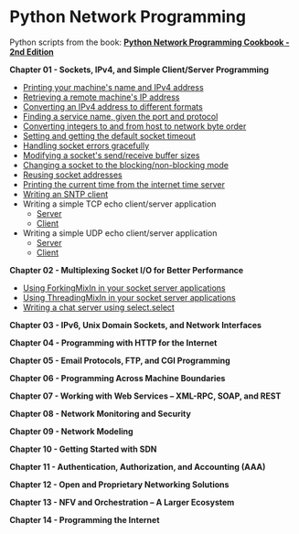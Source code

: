 # Python Network Programming
Python scripts from the book: [**Python Network Programming Cookbook - 2nd Edition**](https://www.packtpub.com/networking-and-servers/python-network-programming-cookbook-second-edition)

**Chapter 01 - Sockets, IPv4, and Simple Client/Server Programming**
- [Printing your machine's name and IPv4 address](https://github.com/harshildarji/Python-Network-Programming-Cookbook/blob/master/Chapter%2001/01.py)
- [Retrieving a remote machine's IP address](https://github.com/harshildarji/Python-Network-Programming-Cookbook/blob/master/Chapter%2001/02.py)
- [Converting an IPv4 address to different formats](https://github.com/harshildarji/Python-Network-Programming-Cookbook/blob/master/Chapter%2001/03.py)
- [Finding a service name, given the port and protocol](https://github.com/harshildarji/Python-Network-Programming-Cookbook/blob/master/Chapter%2001/04.py)
- [Converting integers to and from host to network byte order](https://github.com/harshildarji/Python-Network-Programming-Cookbook/blob/master/Chapter%2001/05.py)
- [Setting and getting the default socket timeout](https://github.com/harshildarji/Python-Network-Programming-Cookbook/blob/master/Chapter%2001/06.py)
- [Handling socket errors gracefully](https://github.com/harshildarji/Python-Network-Programming-Cookbook/blob/master/Chapter%2001/07.py)
- [Modifying a socket's send/receive buffer sizes](https://github.com/harshildarji/Python-Network-Programming-Cookbook/blob/master/Chapter%2001/08.py)
- [Changing a socket to the blocking/non-blocking mode](https://github.com/harshildarji/Python-Network-Programming-Cookbook/blob/master/Chapter%2001/09.py)
- [Reusing socket addresses](https://github.com/harshildarji/Python-Network-Programming-Cookbook/blob/master/Chapter%2001/10.py)
- [Printing the current time from the internet time server](https://github.com/harshildarji/Python-Network-Programming-Cookbook/blob/master/Chapter%2001/11.py)
- [Writing an SNTP client](https://github.com/harshildarji/Python-Network-Programming-Cookbook/blob/master/Chapter%2001/12.py)
- Writing a simple TCP echo client/server application
  - [Server](https://github.com/harshildarji/Python-Network-Programming-Cookbook/blob/master/Chapter%2001/13_Server.py)
  - [Client](https://github.com/harshildarji/Python-Network-Programming-Cookbook/blob/master/Chapter%2001/13_Client.py)
- Writing a simple UDP echo client/server application
  - [Server](https://github.com/harshildarji/Python-Network-Programming-Cookbook/blob/master/Chapter%2001/14_Server.py)
  - [Client](https://github.com/harshildarji/Python-Network-Programming-Cookbook/blob/master/Chapter%2001/14_Client.py)

**Chapter 02 - Multiplexing Socket I/O for Better Performance**
- [Using ForkingMixIn in your socket server applications](https://github.com/harshildarji/Python-Network-Programming/blob/master/Chapter%2002/1.py)
- [Using ThreadingMixIn in your socket server applications](https://github.com/harshildarji/Python-Network-Programming/blob/master/Chapter%2002/2.py)
- [Writing a chat server using select.select](https://github.com/harshildarji/Python-Network-Programming/blob/master/Chapter%2002/3.py)

**Chapter 03 - IPv6, Unix Domain Sockets, and Network Interfaces**

**Chapter 04 - Programming with HTTP for the Internet**

**Chapter 05 - Email Protocols, FTP, and CGI Programming**

**Chapter 06 - Programming Across Machine Boundaries**

**Chapter 07 - Working with Web Services – XML-RPC, SOAP, and REST**

**Chapter 08 - Network Monitoring and Security**

**Chapter 09 - Network Modeling**

**Chapter 10 - Getting Started with SDN**

**Chapter 11 - Authentication, Authorization, and Accounting (AAA)**

**Chapter 12 - Open and Proprietary Networking Solutions**

**Chapter 13 - NFV and Orchestration – A Larger Ecosystem**

**Chapter 14 - Programming the Internet**
